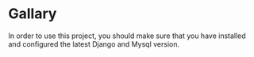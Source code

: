 Gallary
=======

In order to use this project, you should make sure that you have installed and configured the latest Django and Mysql version.
